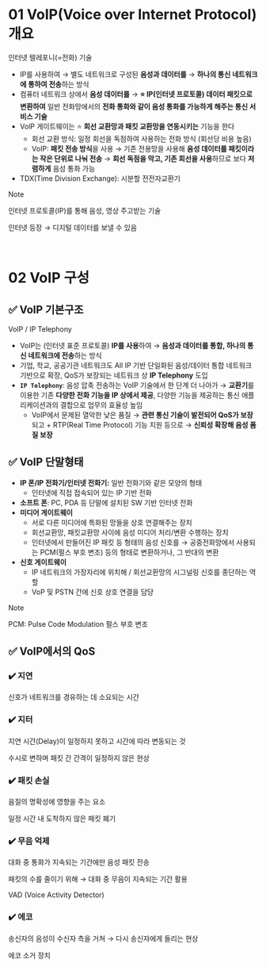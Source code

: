 # 01 VoIP(Voice over Internet Protocol) 개요

인터넷 텔레포니(=전화) 기술

- IP를 사용하여 → 별도 네트워크로 구성된 **음성과 데이터를** → **하나의 통신 네트워크에 통하여 전송**하는 방식
- 컴퓨터 네트워크 상에서 **음성 데이터를** → **⭐ IP(인터넷 프로토콜) 데이터 패킷으로 변환하여** 일반 전화망에서의 **전화 통화와 같이 음성 통화를 가능하게 해주는 통신 서비스 기술**
- VolP 게이트웨이는 ⭐ **회선 교환망과 패킷 교환망을 연동시키는** 기능을 한다
  - 회선 교환 방식: 일정 회선을 독점하여 사용하는 전화 방식 (회선당 비용 높음)
  - VoIP: **패킷 전송 방식**을 사용 → 기존 전용망을 사용해 **음성 데이터를 패킷이라는 작은 단위로 나눠 전송** → **회선 독점을 막고, 기존 회선을 사용**하므로 보다 **저렴하게** 음성 통화 가능
- TDX(Time Division Exchange): 시분할 전전자교환기

> [!NOTE]
> 인터넷 프로토콜(IP)를 통해 음성, 영상 주고받는 기술
>
> 인터넷 등장 → 디지털 데이터를 보낼 수 있음

<br />

# 02 VoIP 구성

## ✅ VoIP 기본구조

VoIP / IP Telephony

- VoIP는 (인터넷 표준 프로토콜) **IP를 사용**하여 → **음성과 데이터를 통합, 하나의 통신 네트워크에 전송**하는 방식
- 기업, 학교, 공공기관 네트워크도 All IP 기반 단일화된 음성/데이터 통합 네트워크 기반으로 확장, QoS가 보장되는 네트워크 상 **IP Telephony** 도입
- **`IP Telephony`**: 음성 압축 전송하는 VoIP 기술에서 한 단계 더 나아가 → **교환기**를 이용한 기존 **다양한 전화 기능을 IP 상에서 제공**, 다양한 기능을 제공하는 통신 애플리케이션과의 결합으로 업무의 효율성 높임
  - VoIP에서 문제된 열악한 낮은 품질 → **관련 통신 기술이 발전되어 QoS가 보장**되고 + RTP(Real Time Protocol) 기능 지원 등으로 → **신뢰성 확장해 음성 품질 보장**

## ✅ VoIP 단말형태

- **IP 폰/IP 전화기/인터넷 전화기:** 일반 전화기와 같은 모양의 형태
  - 인터넷에 직접 접속되어 있는 IP 기반 전화
- **소프트 폰**: PC, PDA 등 단말에 설치된 SW 기반 인터넷 전화
- **미디어 게이트웨이**
  - 서로 다른 미디어에 특화된 망들을 상호 연결해주는 장치
  - 회선교환망, 패킷교환망 사이에 음성 미디어 처리/변환 수행하는 장치
  - 인터넷에서 만들어진 IP 패킷 등 형태의 음성 신호를 → 공중전화망에서 사용되는 PCM(펄스 부호 변조) 등의 형태로 변환하거나, 그 반대의 변환
- **신호 게이트웨이**
  - IP 네트워크의 가장자리에 위치해 / 회선교환망의 시그널링 신호를 종단하는 역할
  - VoP 및 PSTN 간에 신호 상호 연결을 담당

> [!NOTE]
> PCM: Pulse Code Modulation 펄스 부호 변조

## ✅ VoIP에서의 QoS

### ✔️ 지연

신호가 네트워크를 경유하는 데 소요되는 시간

### ✔️ 지터

지연 시간(Delay)이 일정하지 못하고 시간에 따라 변동되는 것

수시로 변하며 패킷 간 간격이 일정하지 않은 현상

### ✔️ 패킷 손실

음질의 명확성에 영향을 주는 요소

일정 시간 내 도착하지 않은 패킷 폐기

### ✔️ 무음 억제

대화 중 통화가 지속되는 기간에만 음성 패킷 전송

패킷의 수를 줄이기 위해 → 대화 중 무음이 지속되는 기간 활용

VAD (Voice Activity Detector)

### ✔️ 에코

송신자의 음성이 수신자 측을 거쳐 → 다시 송신자에게 들리는 현상

에코 소거 장치
